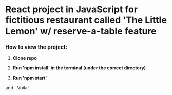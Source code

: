 # React project in JavaScript for fictitious restaurant called 'The Little Lemon' w/ reserve-a-table feature

### How to view the project:
1. **Clone repo**

2. **Run 'npm install' in the terminal (under the correct directory)**

3. **Run 'npm start'**

and...Voila!

